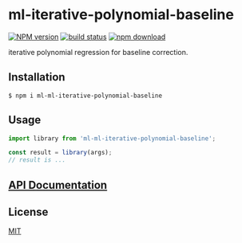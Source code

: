 # ml-iterative-polynomial-baseline

[![NPM version][npm-image]][npm-url]
[![build status][ci-image]][ci-url]
[![npm download][download-image]][download-url]

iterative polynomial regression for baseline correction.

## Installation

`$ npm i ml-ml-iterative-polynomial-baseline`

## Usage

```js
import library from 'ml-ml-iterative-polynomial-baseline';

const result = library(args);
// result is ...
```

## [API Documentation](https://mljs.github.io/ml-iterative-polynomial-baseline/)

## License

[MIT](./LICENSE)

[npm-image]: https://img.shields.io/npm/v/ml-ml-iterative-polynomial-baseline.svg
[npm-url]: https://www.npmjs.com/package/ml-ml-iterative-polynomial-baseline
[ci-image]: https://github.com/mljs/ml-iterative-polynomial-baseline/workflows/Node.js%20CI/badge.svg?branch=master
[ci-url]: https://github.com/mljs/ml-iterative-polynomial-baseline/actions?query=workflow%3A%22Node.js+CI%22
[download-image]: https://img.shields.io/npm/dm/ml-ml-iterative-polynomial-baseline.svg
[download-url]: https://www.npmjs.com/package/ml-ml-iterative-polynomial-baseline
